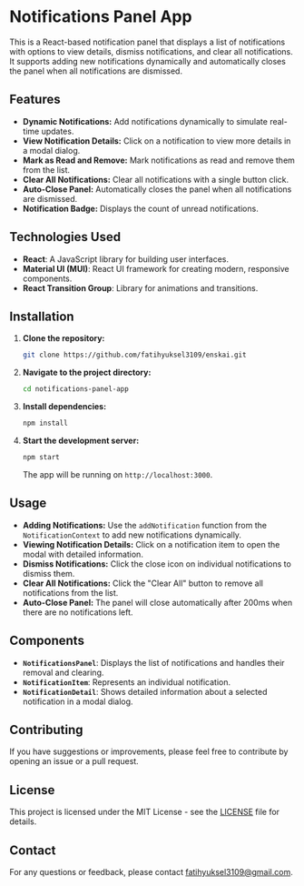 # Notifications Panel App

This is a React-based notification panel that displays a list of notifications with options to view details, dismiss notifications, and clear all notifications. It supports adding new notifications dynamically and automatically closes the panel when all notifications are dismissed.

## Features

- **Dynamic Notifications:** Add notifications dynamically to simulate real-time updates.
- **View Notification Details:** Click on a notification to view more details in a modal dialog.
- **Mark as Read and Remove:** Mark notifications as read and remove them from the list.
- **Clear All Notifications:** Clear all notifications with a single button click.
- **Auto-Close Panel:** Automatically closes the panel when all notifications are dismissed.
- **Notification Badge:** Displays the count of unread notifications.

## Technologies Used

- **React**: A JavaScript library for building user interfaces.
- **Material UI (MUI)**: React UI framework for creating modern, responsive components.
- **React Transition Group**: Library for animations and transitions.

## Installation

1. **Clone the repository:**

    ```bash
    git clone https://github.com/fatihyuksel3109/enskai.git
    ```

2. **Navigate to the project directory:**

    ```bash
    cd notifications-panel-app
    ```

3. **Install dependencies:**

    ```bash
    npm install
    ```

4. **Start the development server:**

    ```bash
    npm start
    ```

    The app will be running on `http://localhost:3000`.

## Usage

- **Adding Notifications:** Use the `addNotification` function from the `NotificationContext` to add new notifications dynamically.
- **Viewing Notification Details:** Click on a notification item to open the modal with detailed information.
- **Dismiss Notifications:** Click the close icon on individual notifications to dismiss them.
- **Clear All Notifications:** Click the "Clear All" button to remove all notifications from the list.
- **Auto-Close Panel:** The panel will close automatically after 200ms when there are no notifications left.

## Components

- **`NotificationsPanel`**: Displays the list of notifications and handles their removal and clearing.
- **`NotificationItem`**: Represents an individual notification.
- **`NotificationDetail`**: Shows detailed information about a selected notification in a modal dialog.

## Contributing

If you have suggestions or improvements, please feel free to contribute by opening an issue or a pull request.

## License

This project is licensed under the MIT License - see the [LICENSE](LICENSE) file for details.

## Contact

For any questions or feedback, please contact [fatihyuksel3109@gmail.com](mailto:fatihyuksel3109@gmail.com).
